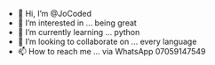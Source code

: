 - 👋 Hi, I’m @JoCoded
- 👀 I’m interested in ... being great
- 🌱 I’m currently learning ... python
- 💞️ I’m looking to collaborate on ... every language 
- 📫 How to reach me ... via WhatsApp 07059147549

<!---
JoCoded/JoCoded is a ✨ special ✨ repository because its `README.md` (this file) appears on your GitHub profile.
You can click the Preview link to take a look at your changes.
--->
